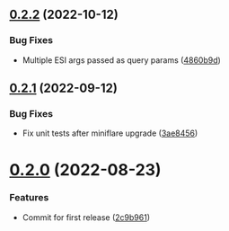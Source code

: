 ## [0.2.2](https://github.com/cdloh/cloudflare-esi/compare/v0.2.1...v0.2.2) (2022-10-12)


### Bug Fixes

* Multiple ESI args passed as query params ([4860b9d](https://github.com/cdloh/cloudflare-esi/commit/4860b9df56d4965d0bfeee9a5a6c8be112b5548a))

## [0.2.1](https://github.com/cdloh/cloudflare-esi/compare/v0.2.0...v0.2.1) (2022-09-12)


### Bug Fixes

* Fix unit tests after miniflare upgrade ([3ae8456](https://github.com/cdloh/cloudflare-esi/commit/3ae84569da9a93978d891277aacf409e551d6542))

# [0.2.0](https://github.com/cdloh/cloudflare-esi/compare/v0.1.2...v0.2.0) (2022-08-23)


### Features

* Commit for first release ([2c9b961](https://github.com/cdloh/cloudflare-esi/commit/2c9b9614c1809e0592052072f2563589b93751d9))
